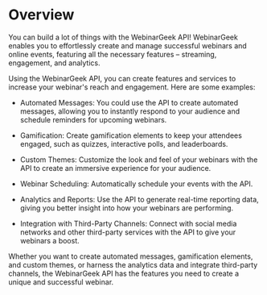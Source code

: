 # Overview

You can build a lot of things with the WebinarGeek API! WebinarGeek enables you to effortlessly create and manage successful webinars and online events, featuring all the necessary features – streaming, engagement, and analytics.

Using the WebinarGeek API, you can create features and services to increase your webinar's reach and engagement. Here are some examples:

- Automated Messages: You could use the API to create automated messages, allowing you to instantly respond to your audience and schedule reminders for upcoming webinars.

- Gamification: Create gamification elements to keep your attendees engaged, such as quizzes, interactive polls, and leaderboards.

- Custom Themes: Customize the look and feel of your webinars with the API to create an immersive experience for your audience.

- Webinar Scheduling: Automatically schedule your events with the API.

- Analytics and Reports: Use the API to generate real-time reporting data, giving you better insight into how your webinars are performing.

- Integration with Third-Party Channels: Connect with social media networks and other third-party services with the API to give your webinars a boost.

Whether you want to create automated messages, gamification elements, and custom themes, or harness the analytics data and integrate third-party channels, the WebinarGeek API has the features you need to create a unique and successful webinar.
